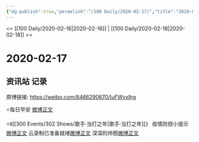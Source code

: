 ```yaml
---
{"dg-publish":true,"permalink":"/100 Daily/2020-02-17/","title":"2020-02-17","created":"2023-04-03T11:14:26.827+08:00","updated":"2023-04-03T11:14:44.329+08:00"}
---
```



<< [[100 Daily/2020-02-16\|2020-02-16]] | [[100 Daily/2020-02-18\|2020-02-18]] >>

# 2020-02-17

## 资讯站 记录

原博链接: https://weibo.com/6466290670/IuFWvxlhg

⭐️每日早安
[微博正文](https://m.weibo.cn/6466290670/4472873185919682)

⭐️《[[300 Events/302 Shows/歌手·当打之年\|歌手·当打之年]]》
疫情防控小提示[微博正文](https://m.weibo.cn/6466290670/4472982036791389)
云录制已准备就绪[微博正文](https://m.weibo.cn/6466290670/4473008360100116)
深深的帅图[微博正文](https://m.weibo.cn/6466290670/4473020452061164)
